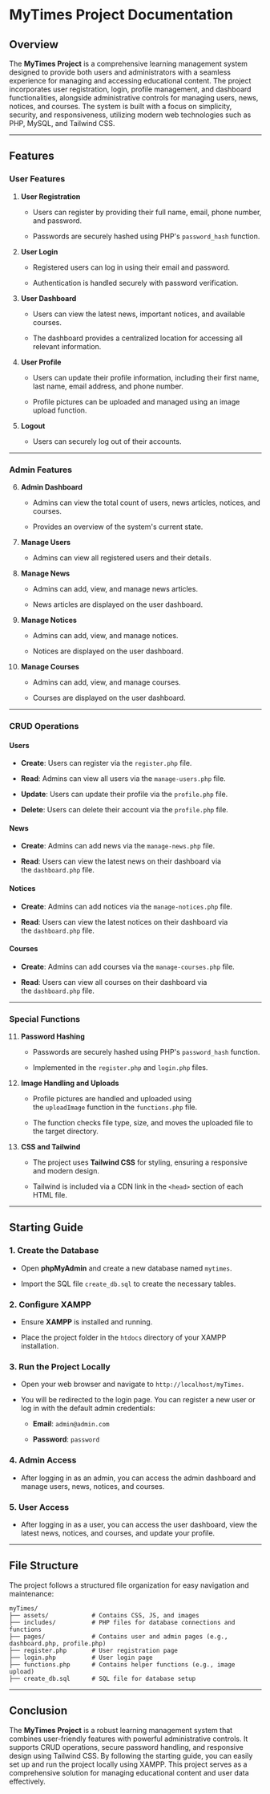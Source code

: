 # MyTimes Project Documentation

## Overview

The **MyTimes Project** is a comprehensive learning management system designed to provide both users and administrators with a seamless experience for managing and accessing educational content. The project incorporates user registration, login, profile management, and dashboard functionalities, alongside administrative controls for managing users, news, notices, and courses. The system is built with a focus on simplicity, security, and responsiveness, utilizing modern web technologies such as PHP, MySQL, and Tailwind CSS.

---

## Features

### User Features

1. **User Registration**
    
    - Users can register by providing their full name, email, phone number, and password.
        
    - Passwords are securely hashed using PHP's `password_hash` function.
        
2. **User Login**
    
    - Registered users can log in using their email and password.
        
    - Authentication is handled securely with password verification.
        
3. **User Dashboard**
    
    - Users can view the latest news, important notices, and available courses.
        
    - The dashboard provides a centralized location for accessing all relevant information.
        
4. **User Profile**
    
    - Users can update their profile information, including their first name, last name, email address, and phone number.
        
    - Profile pictures can be uploaded and managed using an image upload function.
        
5. **Logout**
    
    - Users can securely log out of their accounts.
        

---

### Admin Features

6. **Admin Dashboard**
    
    - Admins can view the total count of users, news articles, notices, and courses.
        
    - Provides an overview of the system's current state.
        
7. **Manage Users**
    
    - Admins can view all registered users and their details.
        
8. **Manage News**
    
    - Admins can add, view, and manage news articles.
        
    - News articles are displayed on the user dashboard.
        
9. **Manage Notices**
    
    - Admins can add, view, and manage notices.
        
    - Notices are displayed on the user dashboard.
        
10. **Manage Courses**
    
    - Admins can add, view, and manage courses.
        
    - Courses are displayed on the user dashboard.
        

---

### CRUD Operations

#### Users

- **Create**: Users can register via the `register.php` file.
    
- **Read**: Admins can view all users via the `manage-users.php` file.
    
- **Update**: Users can update their profile via the `profile.php` file.
    
- **Delete**: Users can delete their account via the `profile.php` file.
    

#### News

- **Create**: Admins can add news via the `manage-news.php` file.
    
- **Read**: Users can view the latest news on their dashboard via the `dashboard.php` file.
    

#### Notices

- **Create**: Admins can add notices via the `manage-notices.php` file.
    
- **Read**: Users can view the latest notices on their dashboard via the `dashboard.php` file.
    

#### Courses

- **Create**: Admins can add courses via the `manage-courses.php` file.
    
- **Read**: Users can view all courses on their dashboard via the `dashboard.php` file.
    

---

### Special Functions

11. **Password Hashing**
    
    - Passwords are securely hashed using PHP's `password_hash` function.
        
    - Implemented in the `register.php` and `login.php` files.
        
12. **Image Handling and Uploads**
    
    - Profile pictures are handled and uploaded using the `uploadImage` function in the `functions.php` file.
        
    - The function checks file type, size, and moves the uploaded file to the target directory.
        
13. **CSS and Tailwind**
    
    - The project uses **Tailwind CSS** for styling, ensuring a responsive and modern design.
        
    - Tailwind is included via a CDN link in the `<head>` section of each HTML file.
        

---

## Starting Guide

### 1. Create the Database

- Open **phpMyAdmin** and create a new database named `mytimes`.
    
- Import the SQL file `create_db.sql` to create the necessary tables.
    

### 2. Configure XAMPP

- Ensure **XAMPP** is installed and running.
    
- Place the project folder in the `htdocs` directory of your XAMPP installation.
    

### 3. Run the Project Locally

- Open your web browser and navigate to `http://localhost/myTimes`.
    
- You will be redirected to the login page. You can register a new user or log in with the default admin credentials:
    
    - **Email**: `admin@admin.com`
        
    - **Password**: `password`
        

### 4. Admin Access

- After logging in as an admin, you can access the admin dashboard and manage users, news, notices, and courses.
    

### 5. User Access

- After logging in as a user, you can access the user dashboard, view the latest news, notices, and courses, and update your profile.
    

---

## File Structure

The project follows a structured file organization for easy navigation and maintenance:


```
myTimes/
├── assets/            # Contains CSS, JS, and images
├── includes/          # PHP files for database connections and functions
├── pages/             # Contains user and admin pages (e.g., dashboard.php, profile.php)
├── register.php       # User registration page
├── login.php          # User login page
├── functions.php      # Contains helper functions (e.g., image upload)
├── create_db.sql      # SQL file for database setup
```
---

## Conclusion

The **MyTimes Project** is a robust learning management system that combines user-friendly features with powerful administrative controls. It supports CRUD operations, secure password handling, and responsive design using Tailwind CSS. By following the starting guide, you can easily set up and run the project locally using XAMPP. This project serves as a comprehensive solution for managing educational content and user data effectively.